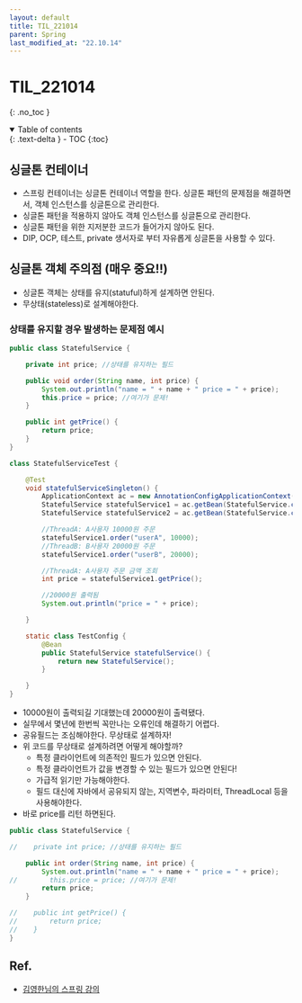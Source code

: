 ```yaml
---
layout: default
title: TIL_221014
parent: Spring
last_modified_at: "22.10.14"
---
```


# TIL_221014
{: .no_toc }

<details open markdown="block">
  <summary>
    Table of contents
  </summary>
  {: .text-delta }
- TOC
{:toc}
</details>

## 싱글톤 컨테이너
- 스프링 컨테이너는 싱글톤 컨테이너 역할을 한다. 싱글톤 패턴의 문제점을 해결하면서, 객체 인스턴스를 싱글톤으로 관리한다.
- 싱글톤 패턴을 적용하지 않아도 객체 인스턴스를 싱글톤으로 관리한다.
- 싱글톤 패턴을 위한 지저분한 코드가 들어가지 않아도 된다.
- DIP, OCP, 테스트, private 생서자로 부터 자유롭게 싱글톤을 사용할 수 있다.

## 싱글톤 객체 주의점 (매우 중요!!)
- 싱글톤 객체는 상태를 유지(statuful)하게 설계하면 안된다.
- <span class="bg-green-100">무상태(stateless)로 설계해야한다.</span>

### 상태를 유지할 경우 발생하는 문제점 예시
```java
public class StatefulService {

    private int price; //상태를 유지하는 필드

    public void order(String name, int price) {
        System.out.println("name = " + name + " price = " + price);
        this.price = price; //여기가 문제!
    }

    public int getPrice() {
        return price;
    }
}
```

```java
class StatefulServiceTest {

    @Test
    void statefulServiceSingleton() {
        ApplicationContext ac = new AnnotationConfigApplicationContext(TestConfig.class);
        StatefulService statefulService1 = ac.getBean(StatefulService.class);
        StatefulService statefulService2 = ac.getBean(StatefulService.class);

        //ThreadA: A사용자 10000원 주문
        statefulService1.order("userA", 10000);
        //ThreadB: B사용자 20000원 주문
        statefulService1.order("userB", 20000);

        //ThreadA: A사용자 주문 금액 조회
        int price = statefulService1.getPrice();

        //20000원 출력됨
        System.out.println("price = " + price);

    }

    static class TestConfig {
        @Bean
        public StatefulService statefulService() {
            return new StatefulService();
        }

    }
}
```
- 10000원이 출력되길 기대했는데 20000원이 출력됐다.
- 실무에서 몇년에 한번씩 꼭만나는 오류인데 해결하기 어렵다.
- 공유필드는 조심해야한다. 무상태로 설계하자!
- 위 코드를 무상태로 설계하려면 어떻게 해야할까?
  - 특정 클라이언트에 의존적인 필드가 있으면 안된다.
  - 특정 클라이언트가 값을 변경할 수 있는 필드가 있으면 안된다!
  - 가급적 읽기만 가능해야한다.
  - 필드 대신에 자바에서 공유되지 않는, 지역변수, 파라미터, ThreadLocal 등을 사용해야한다.
- 바로 price를 리턴 하면된다.

```java
public class StatefulService {

//    private int price; //상태를 유지하는 필드

    public int order(String name, int price) {
        System.out.println("name = " + name + " price = " + price);
//        this.price = price; //여기가 문제!
        return price;
    }

//    public int getPrice() {
//        return price;
//    }
}
```

## Ref.
- <a href="https://www.inflearn.com/course/%EC%8A%A4%ED%94%84%EB%A7%81-%ED%95%B5%EC%8B%AC-%EC%9B%90%EB%A6%AC-%EA%B8%B0%EB%B3%B8%ED%8E%B8/dashboard">김영한님의 스프링 강의</a>
